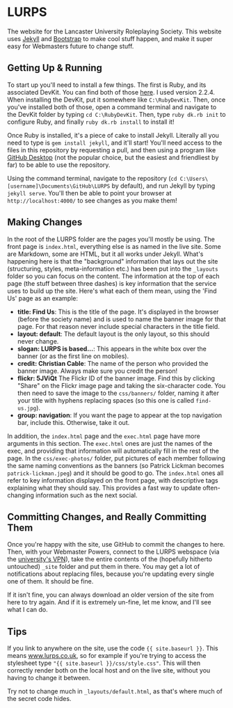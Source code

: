# LURPS
The website for the Lancaster University Roleplaying Society. This website uses [Jekyll](http://jekyllrb.com/) and [Bootstrap](http://www.getbootstrap.com) to make cool stuff happen, and make it super easy for Webmasters future to change stuff.

## Getting Up & Running

To start up you'll need to install a few things. The first is Ruby, and its associated DevKit. You can find both of those [here](http://rubyinstaller.org/downloads/). I used version 2.2.4. When installing the DevKit, put it somewhere like `C:\RubyDevKit`. Then, once you've installed both of those, open a command terminal and navigate to the DevKit folder by typing `cd C:\RubyDevKit`. Then, type `ruby dk.rb init` to configure Ruby, and finally `ruby dk.rb install` to install it!

Once Ruby is installed, it's a piece of cake to install Jekyll. Literally all you need to type is `gem install jekyll`, and it'll start! You'll need access to the files in this repository by requesting a pull, and then using a program like [GitHub Desktop](https://desktop.github.com/) (not the popular choice, but the easiest and friendliest by far) to be able to use the repository.

Using the command terminal, navigate to the repository (`cd C:\Users\[username]\Documents\GitHub\LURPS` by default), and run Jekyll by typing `jekyll serve`. You'll then be able to point your browser at `http://localhost:4000/` to see changes as you make them!

## Making Changes

In the root of the LURPS folder are the pages you'll mostly be using. The front page is `index.html`, everything else is as named in the live site. Some are Markdown, some are HTML, but it all works under Jekyll. What's happening here is that the "background" information that lays out the site (structuring, styles, meta-information etc.) has been put into the `_layouts` folder so you can focus on the content. The information at the top of each page (the stuff between three dashes) is key information that the service uses to build up the site. Here's what each of them mean, using the 'Find Us' page as an example:

* **title: Find Us**: This is the title of the page. It's displayed in the browser (before the society name) and is used to name the banner image for that page. For that reason never include special characters in the title field.
* **layout: default**: The default layout is the only layout, so this should never change.
* **slogan: LURPS is based...**: This appears in the white box over the banner (or as the first line on mobiles).
* **credit: Christian Cable**: The name of the person who provided the banner image. Always make sure you credit the person!
* **flickr: 5JViQt** The Flickr ID of the banner image. Find this by clicking "Share" on the Flickr image page and taking the six-character code. You then need to save the image to the `css/banners/` folder, naming it after your title with hyphens replacing spaces (so this one is called `find-us.jpg`).
* **group: navigation**: If you want the page to appear at the top navigation bar, include this. Otherwise, take it out.

In addition, the `index.html` page and the `exec.html` page have more arguments in this section. The `exec.html` ones are just the names of the exec, and providing that information will automatically fill in the rest of the page. In the `css/exec-photos/` folder, put pictures of each member following the same naming conventions as the banners (so Patrick Lickman becomes `patrick-lickman.jpeg`) and it should be good to go. The `index.html` ones all refer to key information displayed on the front page, with descriptive tags explaining what they should say. This provides a fast way to update often-changing information such as the next social.

## Committing Changes, and Really Committing Them

Once you're happy with the site, use GitHub to commit the changes to here. Then, with your Webmaster Powers, connect to the LURPS webspace (via the [university's VPN](http://lancasteranswers.lancs.ac.uk/portal/app/portlets/results/viewsolution.jsp?solutionid=111025142706591&isguest=true)), take the entire contents of the (hopefully hitherto untouched) `_site` folder and put them in there. You may get a lot of notifications about replacing files, because you're updating every single one of them. It should be fine.

If it isn't fine, you can always download an older version of the site from here to try again. And if it is extremely un-fine, let me know, and I'll see what I can do.

## Tips

If you link to anywhere on the site, use the code `{{ site.baseurl }}`. This means www.lurps.co.uk, so for example if you're trying to access the stylesheet type `"{{ site.baseurl }}/css/style.css"`. This will then correctly render both on the local host and on the live site, without you having to change it between.

Try not to change much in `_layouts/default.html`, as that's where much of the secret code hides.
